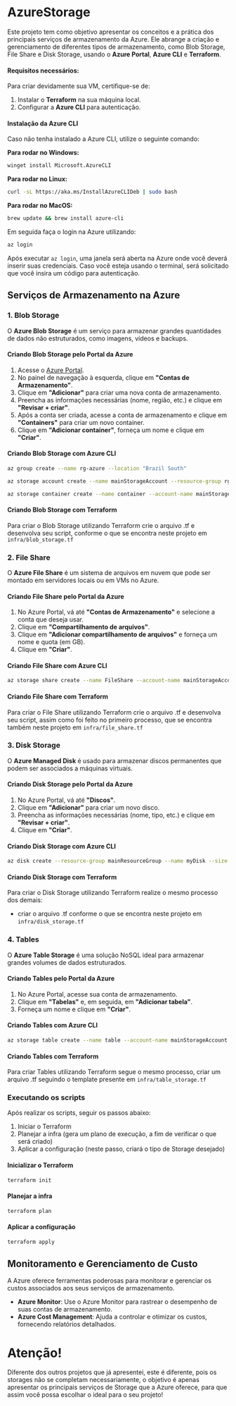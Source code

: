 # AzureStorage

Este projeto tem como objetivo apresentar os conceitos e a prática dos principais serviços de armazenamento da Azure. Ele abrange a criação e gerenciamento de diferentes tipos de armazenamento, como Blob Storage, File Share e Disk Storage, usando o **Azure Portal**, **Azure CLI** e **Terraform**.
#### Requisitos necessários:

Para criar devidamente sua VM, certifique-se de:
1. Instalar o **Terraform** na sua máquina local.
2. Configurar a **Azure CLI** para autenticação.

#### Instalação da Azure CLI

Caso não tenha instalado a Azure CLI, utilize o seguinte comando:

**Para rodar no Windows:**
```bash
winget install Microsoft.AzureCLI
```

**Para rodar no Linux:**
```bash
curl -sL https://aka.ms/InstallAzureCLIDeb | sudo bash
```

**Para rodar no MacOS:**
```bash
brew update && brew install azure-cli
```

Em seguida faça o login na Azure utilizando:

```bash
az login
```

Após executar `az login`, uma janela será aberta na Azure onde você deverá inserir suas credenciais. Caso você esteja usando o terminal, será solicitado que você insira um código para autenticação.
## Serviços de Armazenamento na Azure

### 1. Blob Storage
O **Azure Blob Storage** é um serviço para armazenar grandes quantidades de dados não estruturados, como imagens, vídeos e backups.

#### Criando Blob Storage pelo Portal da Azure

1. Acesse o [Azure Portal](https://portal.azure.com/).
2. No painel de navegação à esquerda, clique em **"Contas de Armazenamento"**.
3. Clique em **"Adicionar"** para criar uma nova conta de armazenamento.
4. Preencha as informações necessárias (nome, região, etc.) e clique em **"Revisar + criar"**.
5. Após a conta ser criada, acesse a conta de armazenamento e clique em **"Containers"** para criar um novo container.
6. Clique em **"Adicionar container"**, forneça um nome e clique em **"Criar"**.

#### Criando Blob Storage com Azure CLI

```bash
az group create --name rg-azure --location "Brazil South"

az storage account create --name mainStorageAccount --resource-group rg-azure --location "Brazil South" --sku Standard_LRS

az storage container create --name container --account-name mainStorageAccount
```

#### Criando Blob Storage com Terraform

Para criar o Blob Storage utilizando Terraform crie o arquivo .tf e desenvolva seu script, conforme o que se encontra neste projeto em `infra/blob_storage.tf` 

### 2. File Share
O **Azure File Share** é um sistema de arquivos em nuvem que pode ser montado em servidores locais ou em VMs no Azure.

#### Criando File Share pelo Portal da Azure

1. No Azure Portal, vá até **"Contas de Armazenamento"** e selecione a conta que deseja usar.
2. Clique em **"Compartilhamento de arquivos"**.
3. Clique em **"Adicionar compartilhamento de arquivos"** e forneça um nome e quota (em GB).
4. Clique em **"Criar"**.

#### Criando File Share com Azure CLI

```bash
az storage share create --name FileShare --account-name mainStorageAccount
```

#### Criando File Share com Terraform
Para criar o File Share utilizando Terraform crie o arquivo .tf e desenvolva seu script, assim como foi feito no primeiro processo, que se encontra também neste projeto em `infra/file_share.tf`

### 3. Disk Storage
O **Azure Managed Disk** é usado para armazenar discos permanentes que podem ser associados a máquinas virtuais.

#### Criando Disk Storage pelo Portal da Azure

1. No Azure Portal, vá até **"Discos"**.
2. Clique em **"Adicionar"** para criar um novo disco.
3. Preencha as informações necessárias (nome, tipo, etc.) e clique em **"Revisar + criar"**.
4. Clique em **"Criar"**.

#### Criando Disk Storage com Azure CLI

```bash
az disk create --resource-group mainResourceGroup --name myDisk --size-gb 10 --sku Premium_LRS --create-otion Empty
```

#### Criando Disk Storage com Terraform
Para criar o Disk Storage utilizando Terraform realize o mesmo processo dos demais:
- criar o arquivo .tf  conforme o que se encontra neste projeto em `infra/disk_storage.tf`


### 4. Tables
O **Azure Table Storage** é uma solução NoSQL ideal para armazenar grandes volumes de dados estruturados.

#### Criando Tables pelo Portal da Azure

1. No Azure Portal, acesse sua conta de armazenamento.
2. Clique em **"Tabelas"** e, em seguida, em **"Adicionar tabela"**.
3. Forneça um nome e clique em **"Criar"**.

#### Criando Tables com Azure CLI

```bash
az storage table create --name table --account-name mainStorageAccount
```

#### Criando Tables com Terraform

Para criar Tables utilizando Terraform segue o mesmo processo, criar um arquivo .tf seguindo o template presente em `infra/table_storage.tf` 

### Executando os scripts
Após realizar os scripts, seguir os passos abaixo:
1. Iniciar o Terraform
2. Planejar a infra (gera um plano de execução, a fim de verificar o que será criado)
3. Aplicar a configuração (neste passo, criará o tipo de Storage desejado)

#### Inicializar o Terraform
```bash
terraform init
```

#### Planejar a infra
```bash
terraform plan
```

#### Aplicar a configuração
```bash
terraform apply
```
## Monitoramento e Gerenciamento de Custo
A Azure oferece ferramentas poderosas para monitorar e gerenciar os custos associados aos seus serviços de armazenamento.

- **Azure Monitor**: Use o Azure Monitor para rastrear o desempenho de suas contas de armazenamento.
- **Azure Cost Management**: Ajuda a controlar e otimizar os custos, fornecendo relatórios detalhados.

# Atenção!
Diferente dos outros projetos que já apresentei, este é diferente, pois os storages não se completam necessariamente, o objetivo é apenas apresentar os principais serviços de Storage que a Azure oferece, para que assim você possa escolhar o ideal para o seu projeto!